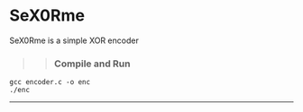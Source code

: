 # SeX0Rme

SeX0Rme is a simple XOR encoder 

>> ### Compile and Run

```
gcc encoder.c -o enc 
./enc
```

-----------

